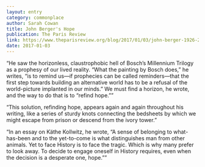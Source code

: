 ```yaml
---
layout: entry
category: commonplace
author: Sarah Cowan
title: John Berger's Hope
publication: The Paris Review
link: https://www.theparisreview.org/blog/2017/01/03/john-berger-1926-2017/
date: 2017-01-03
---
```


“He saw the horizonless, claustrophobic hell of Bosch’s Millennium Trilogy as a prophesy of our lived reality. “What the painting by Bosch does,” he writes, “is to remind us—if prophecies can be called reminders—that the first step towards building an alternative world has to be a refusal of the world-picture implanted in our minds.” We must find a horizon, he wrote, and the way to do that is to “refind hope.””

“This solution, refinding hope, appears again and again throughout his writing, like a series of sturdy knots connecting the bedsheets by which we might escape from prison or descend from the ivory tower.”

“In an essay on Käthe Kollwitz, he wrote, “A sense of belonging to what-has-been and to the yet-to-come is what distinguishes man from other animals. Yet to face History is to face the tragic. Which is why many prefer to look away. To decide to engage oneself in History requires, even when the decision is a desperate one, hope.””
